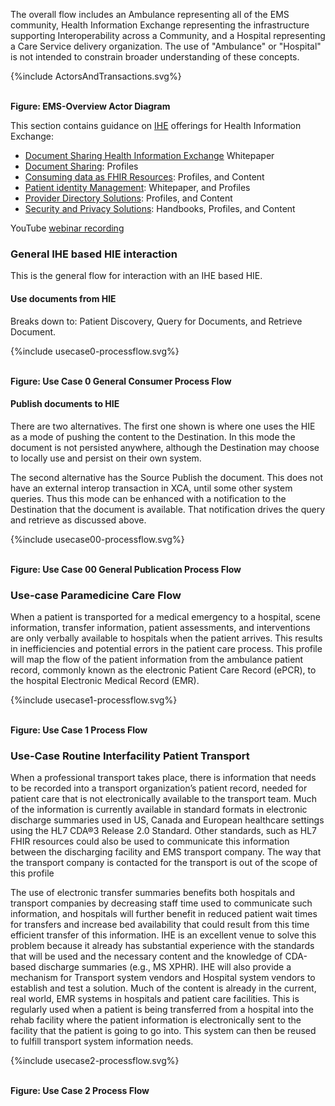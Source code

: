 
The overall flow includes an Ambulance representing all of the EMS community, Health Information Exchange representing the infrastructure supporting Interoperability across a Community, and a Hospital representing a Care Service delivery organization. The use of "Ambulance" or "Hospital" is not intended to constrain broader understanding of these concepts.

<div>
{%include ActorsAndTransactions.svg%}
</div>
<br clear="all">

**Figure: EMS-Overview Actor Diagram**

This section contains guidance on [IHE](https://profiles.ihe.net) offerings for Health Information Exchange:

- [Document Sharing Health Information Exchange](https://profiles.ihe.net/ITI/HIE-Whitepaper/index.html) Whitepaper
- [Document Sharing](https://profiles.ihe.net/ITI/HIE-Whitepaper/index.html#3-document-sharing-profiles): Profiles
- [Consuming data as FHIR Resources](https://profiles.ihe.net/ITI/HIE-Whitepaper/index.html#4-consuming-data-as-fhir-resources): Profiles, and Content
- [Patient identity Management](https://profiles.ihe.net/ITI/HIE-Whitepaper/index.html#5-patient-identity-management): Whitepaper, and Profiles
- [Provider Directory Solutions](https://profiles.ihe.net/ITI/HIE-Whitepaper/index.html#6-common-provider-directory): Profiles, and Content
- [Security and Privacy Solutions](https://profiles.ihe.net/ITI/HIE-Whitepaper/index.html#7-security-and-privacy): Handbooks, Profiles, and Content

YouTube [webinar recording](https://www.youtube.com/watch?v=3sDgnS71m4o)

### General IHE based HIE interaction

This is the general flow for interaction with an IHE based HIE. 

#### Use documents from HIE

Breaks down to: Patient Discovery, Query for Documents, and Retrieve Document. 

<div>
{%include usecase0-processflow.svg%}
</div>
<br clear="all">

**Figure: Use Case 0 General Consumer Process Flow**

#### Publish documents to HIE

There are two alternatives. The first one shown is where one uses the HIE as a mode of pushing the content to the Destination. In this mode the document is not persisted anywhere, although the Destination may choose to locally use and persist on their own system.

The second alternative has the Source Publish the document. This does not have an external interop transaction in XCA, until some other system queries. Thus this mode can be enhanced with a notification to the Destination that the document is available. That notification drives the query and retrieve as discussed above.

<div>
{%include usecase00-processflow.svg%}
</div>
<br clear="all">

**Figure: Use Case 00 General Publication Process Flow**

### Use-case Paramedicine Care Flow

When a patient is transported for a medical emergency to a hospital, scene information, transfer 
information, patient assessments, and interventions are only verbally available to hospitals when 
the patient arrives. This results in inefficiencies and potential errors in the patient care process. 
This profile will map the flow of the patient information from the ambulance patient record, 
commonly known as the electronic Patient Care Record (ePCR), to the hospital Electronic 
Medical Record (EMR). 

<div>
{%include usecase1-processflow.svg%}
</div>
<br clear="all">

**Figure: Use Case 1 Process Flow**

### Use-Case Routine Interfacility Patient Transport

When a professional transport takes place, there is information that needs to be recorded into a 
transport organization’s patient record, needed for patient care that is not electronically available 
to the transport team. Much of the information is currently available in standard formats in 
electronic discharge summaries used in US, Canada and European healthcare settings using the 
HL7 CDA®3 Release 2.0 Standard. Other standards, such as HL7 FHIR resources could also be 
used to communicate this information between the discharging facility and EMS transport 
company. The way that the transport company is contacted for the transport is out of the scope of 
this profile

The use of electronic transfer summaries benefits both hospitals and transport companies by 
decreasing staff time used to communicate such information, and hospitals will further benefit in 
reduced patient wait times for transfers and increase bed availability that could result from this 
time efficient transfer of this information. IHE is an excellent venue to solve this problem 
because it already has substantial experience with the standards that will be used and the 
necessary content and the knowledge of CDA-based discharge summaries (e.g., MS XPHR). IHE 
will also provide a mechanism for Transport system vendors and Hospital system vendors to 
establish and test a solution. Much of the content is already in the current, real world, EMR 
systems in hospitals and patient care facilities. This is regularly used when a patient is being 
transferred from a hospital into the rehab facility where the patient information is electronically 
sent to the facility that the patient is going to go into. This system can then be reused to fulfill 
transport system information needs. 

<div>
{%include usecase2-processflow.svg%}
</div>
<br clear="all">

**Figure: Use Case 2 Process Flow**
